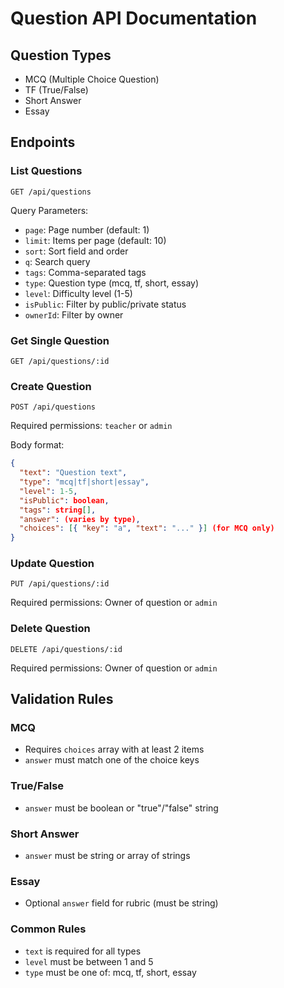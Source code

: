 # Question API Documentation

## Question Types
- MCQ (Multiple Choice Question)
- TF (True/False)
- Short Answer
- Essay

## Endpoints

### List Questions
```http
GET /api/questions
```

Query Parameters:
- `page`: Page number (default: 1)
- `limit`: Items per page (default: 10)
- `sort`: Sort field and order
- `q`: Search query
- `tags`: Comma-separated tags
- `type`: Question type (mcq, tf, short, essay)
- `level`: Difficulty level (1-5)
- `isPublic`: Filter by public/private status
- `ownerId`: Filter by owner

### Get Single Question
```http
GET /api/questions/:id
```

### Create Question
```http
POST /api/questions
```

Required permissions: `teacher` or `admin`

Body format:
```json
{
  "text": "Question text",
  "type": "mcq|tf|short|essay",
  "level": 1-5,
  "isPublic": boolean,
  "tags": string[],
  "answer": (varies by type),
  "choices": [{ "key": "a", "text": "..." }] (for MCQ only)
}
```

### Update Question
```http
PUT /api/questions/:id
```

Required permissions: Owner of question or `admin`

### Delete Question
```http
DELETE /api/questions/:id
```

Required permissions: Owner of question or `admin`

## Validation Rules

### MCQ
- Requires `choices` array with at least 2 items
- `answer` must match one of the choice keys

### True/False
- `answer` must be boolean or "true"/"false" string

### Short Answer
- `answer` must be string or array of strings

### Essay
- Optional `answer` field for rubric (must be string)

### Common Rules
- `text` is required for all types
- `level` must be between 1 and 5
- `type` must be one of: mcq, tf, short, essay
```
